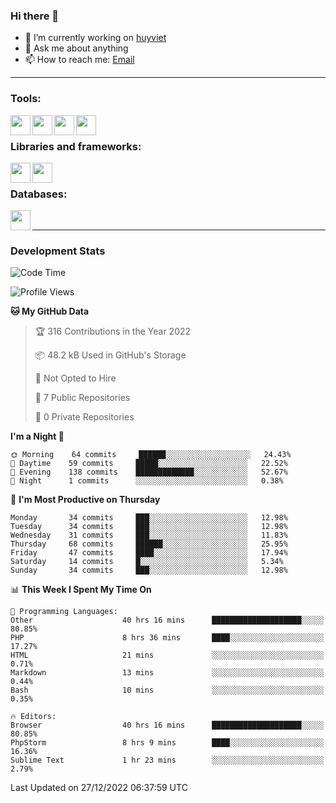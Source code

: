 ### Hi there 👋

- 🔭 I’m currently working on [huyviet]
- 💬 Ask me about anything
- 📫 How to reach me: [Email]

---

### Tools:
<img align='left' height="32" width="32" src="https://cdn.jsdelivr.net/npm/simple-icons@4.8.0/icons/phpstorm.svg" />
<img align='left' height="32" width="32" src="https://cdn.jsdelivr.net/npm/simple-icons@4.8.0/icons/sublimetext.svg" />
<img align='left' height="32" width="32" src="https://cdn.jsdelivr.net/npm/simple-icons@4.8.0/icons/laragon.svg" />
<img align='left' height="32" width="32" src="https://cdn.jsdelivr.net/npm/simple-icons@4.8.0/icons/xampp.svg" />
<br>

### Libraries and frameworks:
<img align='left' height="32" width="32" src="https://cdn.jsdelivr.net/npm/simple-icons@4.8.0/icons/laravel.svg" />
<img align='left' height="32" width="32" src="https://cdn.jsdelivr.net/npm/simple-icons@4.8.0/icons/jquery.svg" />
<br>

### Databases:
<img align='left' height="32" width="32" src="https://cdn.jsdelivr.net/npm/simple-icons@4.8.0/icons/mysql.svg" />
<br>

---
### Development Stats
<!--START_SECTION:waka-->
![Code Time](http://img.shields.io/badge/Code%20Time-609%20hrs%2038%20mins-blue)

![Profile Views](http://img.shields.io/badge/Profile%20Views-12-blue)

**🐱 My GitHub Data** 

> 🏆 316 Contributions in the Year 2022
 > 
> 📦 48.2 kB Used in GitHub's Storage 
 > 
> 🚫 Not Opted to Hire
 > 
> 📜 7 Public Repositories 
 > 
> 🔑 0 Private Repositories  
 > 
**I'm a Night 🦉** 

```text
🌞 Morning    64 commits     ██████░░░░░░░░░░░░░░░░░░░   24.43% 
🌆 Daytime    59 commits     █████░░░░░░░░░░░░░░░░░░░░   22.52% 
🌃 Evening    138 commits    █████████████░░░░░░░░░░░░   52.67% 
🌙 Night      1 commits      ░░░░░░░░░░░░░░░░░░░░░░░░░   0.38%

```
📅 **I'm Most Productive on Thursday** 

```text
Monday       34 commits     ███░░░░░░░░░░░░░░░░░░░░░░   12.98% 
Tuesday      34 commits     ███░░░░░░░░░░░░░░░░░░░░░░   12.98% 
Wednesday    31 commits     ███░░░░░░░░░░░░░░░░░░░░░░   11.83% 
Thursday     68 commits     ██████░░░░░░░░░░░░░░░░░░░   25.95% 
Friday       47 commits     ████░░░░░░░░░░░░░░░░░░░░░   17.94% 
Saturday     14 commits     █░░░░░░░░░░░░░░░░░░░░░░░░   5.34% 
Sunday       34 commits     ███░░░░░░░░░░░░░░░░░░░░░░   12.98%

```


📊 **This Week I Spent My Time On** 

```text
💬 Programming Languages: 
Other                    40 hrs 16 mins      ████████████████████░░░░░   80.85% 
PHP                      8 hrs 36 mins       ████░░░░░░░░░░░░░░░░░░░░░   17.27% 
HTML                     21 mins             ░░░░░░░░░░░░░░░░░░░░░░░░░   0.71% 
Markdown                 13 mins             ░░░░░░░░░░░░░░░░░░░░░░░░░   0.44% 
Bash                     10 mins             ░░░░░░░░░░░░░░░░░░░░░░░░░   0.35%

🔥 Editors: 
Browser                  40 hrs 16 mins      ████████████████████░░░░░   80.85% 
PhpStorm                 8 hrs 9 mins        ████░░░░░░░░░░░░░░░░░░░░░   16.36% 
Sublime Text             1 hr 23 mins        ░░░░░░░░░░░░░░░░░░░░░░░░░   2.79%

```


 Last Updated on 27/12/2022 06:37:59 UTC
<!--END_SECTION:waka-->

[huyviet]: https://huyviet.vn/
[EMAIl]: https://mail.google.com/mail/u/0/?fs=1&tf=cm&source=mailto&to=huynguyenviet0110@gmail.com
